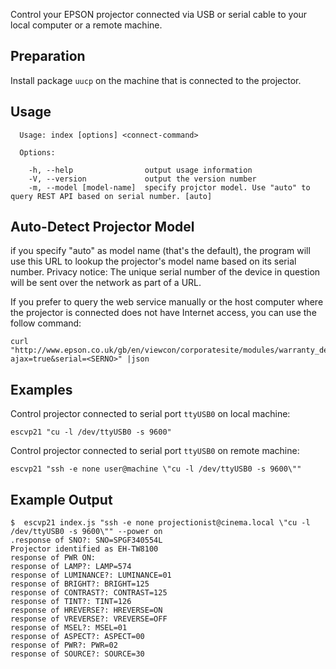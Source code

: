 Control your EPSON projector connected via USB or serial cable to your local computer or a remote machine.

Preparation
-----------

Install package `uucp` on the machine that is connected to the projector.

Usage
-----

```
  Usage: index [options] <connect-command>

  Options:

    -h, --help                output usage information
    -V, --version             output the version number
    -m, --model [model-name]  specify projctor model. Use "auto" to query REST API based on serial number. [auto]

```

Auto-Detect Projector Model
---------------------------
if you specify "auto" as model name (that's the default), the program will use this URL to lookup the projector's model name based on its serial number.
Privacy notice: The unique serial number of the device in question will be sent over the network as part of a URL.

If you prefer to query the web service manually or the host computer where the projector is connected does not have Internet access, you can use the follow command:

```
curl "http://www.epson.co.uk/gb/en/viewcon/corporatesite/modules/warranty_details/search?ajax=true&serial=<SERNO>" |json
```

Examples
--------

Control projector connected to serial port `ttyUSB0` on local machine:

```
escvp21 "cu -l /dev/ttyUSB0 -s 9600"
```

Control projector connected to serial port `ttyUSB0` on remote machine:

```
escvp21 "ssh -e none user@machine \"cu -l /dev/ttyUSB0 -s 9600\""
```

Example Output
--------------

```
$  escvp21 index.js "ssh -e none projectionist@cinema.local \"cu -l /dev/ttyUSB0 -s 9600\"" --power on
.response of SNO?: SNO=SPGF340554L
Projector identified as EH-TW8100
response of PWR ON:
response of LAMP?: LAMP=574
response of LUMINANCE?: LUMINANCE=01
response of BRIGHT?: BRIGHT=125
response of CONTRAST?: CONTRAST=125
response of TINT?: TINT=126
response of HREVERSE?: HREVERSE=ON
response of VREVERSE?: VREVERSE=OFF
response of MSEL?: MSEL=01
response of ASPECT?: ASPECT=00
response of PWR?: PWR=02
response of SOURCE?: SOURCE=30
```

